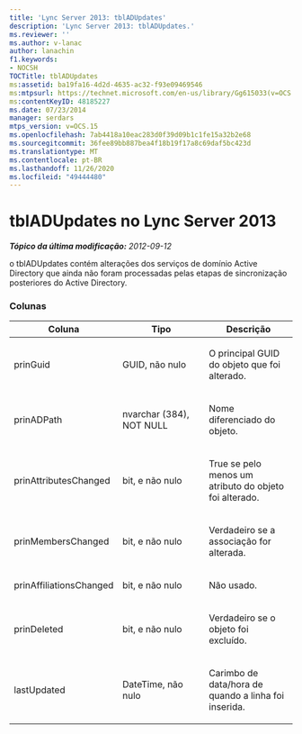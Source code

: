 ```yaml
---
title: 'Lync Server 2013: tblADUpdates'
description: 'Lync Server 2013: tblADUpdates.'
ms.reviewer: ''
ms.author: v-lanac
author: lanachin
f1.keywords:
- NOCSH
TOCTitle: tblADUpdates
ms:assetid: ba19fa16-4d2d-4635-ac32-f93e09469546
ms:mtpsurl: https://technet.microsoft.com/en-us/library/Gg615033(v=OCS.15)
ms:contentKeyID: 48185227
ms.date: 07/23/2014
manager: serdars
mtps_version: v=OCS.15
ms.openlocfilehash: 7ab4418a10eac283d0f39d09b1c1fe15a32b2e68
ms.sourcegitcommit: 36fee89bb887bea4f18b19f17a8c69daf5bc423d
ms.translationtype: MT
ms.contentlocale: pt-BR
ms.lasthandoff: 11/26/2020
ms.locfileid: "49444480"
---
```

# <a name="tbladupdates-in-lync-server-2013"></a>tblADUpdates no Lync Server 2013

<div data-xmlns="http://www.w3.org/1999/xhtml">

<div class="topic" data-xmlns="http://www.w3.org/1999/xhtml" data-msxsl="urn:schemas-microsoft-com:xslt" data-cs="https://msdn.microsoft.com/">

<div data-asp="https://msdn2.microsoft.com/asp">



</div>

<div id="mainSection">

<div id="mainBody">

<span> </span>

_**Tópico da última modificação:** 2012-09-12_

o tblADUpdates contém alterações dos serviços de domínio Active Directory que ainda não foram processadas pelas etapas de sincronização posteriores do Active Directory.

### <a name="columns"></a>Colunas

<table>
<colgroup>
<col style="width: 33%" />
<col style="width: 33%" />
<col style="width: 33%" />
</colgroup>
<thead>
<tr class="header">
<th>Coluna</th>
<th>Tipo</th>
<th>Descrição</th>
</tr>
</thead>
<tbody>
<tr class="odd">
<td><p>prinGuid</p></td>
<td><p>GUID, não nulo</p></td>
<td><p>O principal GUID do objeto que foi alterado.</p></td>
</tr>
<tr class="even">
<td><p>prinADPath</p></td>
<td><p>nvarchar (384), NOT NULL</p></td>
<td><p>Nome diferenciado do objeto.</p></td>
</tr>
<tr class="odd">
<td><p>prinAttributesChanged</p></td>
<td><p>bit, e não nulo</p></td>
<td><p>True se pelo menos um atributo do objeto foi alterado.</p></td>
</tr>
<tr class="even">
<td><p>prinMembersChanged</p></td>
<td><p>bit, e não nulo</p></td>
<td><p>Verdadeiro se a associação for alterada.</p></td>
</tr>
<tr class="odd">
<td><p>prinAffiliationsChanged</p></td>
<td><p>bit, e não nulo</p></td>
<td><p>Não usado.</p></td>
</tr>
<tr class="even">
<td><p>prinDeleted</p></td>
<td><p>bit, e não nulo</p></td>
<td><p>Verdadeiro se o objeto foi excluído.</p></td>
</tr>
<tr class="odd">
<td><p>lastUpdated</p></td>
<td><p>DateTime, não nulo</p></td>
<td><p>Carimbo de data/hora de quando a linha foi inserida.</p></td>
</tr>
</tbody>
</table>


</div>

<span> </span>

</div>

</div>

</div>

